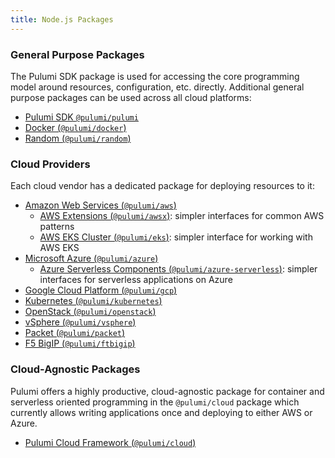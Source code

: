 ```yaml
---
title: Node.js Packages
---
```




### General Purpose Packages

The Pulumi SDK package is used for accessing the core programming model around resources, configuration, etc. 
directly. Additional general purpose packages can be used across all cloud platforms:

* [Pulumi SDK `@pulumi/pulumi`](@pulumi/pulumi)
* [Docker (`@pulumi/docker`)](@pulumi/docker)
* [Random (`@pulumi/random`)](@pulumi/random)

### Cloud Providers

Each cloud vendor has a dedicated package for deploying resources to it:

* [Amazon Web Services (`@pulumi/aws`)](@pulumi/aws)
    * [AWS Extensions (`@pulumi/awsx`)](@pulumi/awsx): simpler interfaces for common AWS patterns
    * [AWS EKS Cluster (`@pulumi/eks`)](@pulumi/eks): simpler interface for working with AWS EKS
* [Microsoft Azure (`@pulumi/azure`)](@pulumi/azure)
    * [Azure Serverless Components (`@pulumi/azure-serverless`)](@pulumi/azure-serverless): simpler interfaces for
    serverless applications on Azure
* [Google Cloud Platform (`@pulumi/gcp`)](@pulumi/gcp)
* [Kubernetes (`@pulumi/kubernetes`)](@pulumi/kubernetes)
* [OpenStack (`@pulumi/openstack`)](@pulumi/openstack)
* [vSphere (`@pulumi/vsphere`)](@pulumi/vsphere)
* [Packet (`@pulumi/packet`)](@pulumi/packet)
* [F5 BigIP (`@pulumi/ftbigip`)](@pulumi/f5bigip)

### Cloud-Agnostic Packages

Pulumi offers a highly productive, cloud-agnostic package for container and serverless oriented programming in the
`@pulumi/cloud` package which currently allows writing applications once and deploying to either AWS or Azure.

* [Pulumi Cloud Framework (`@pulumi/cloud`)](@pulumi/cloud)
